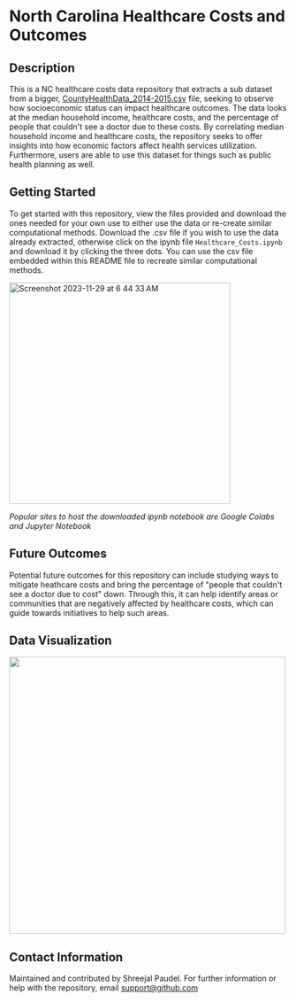# North Carolina Healthcare Costs and Outcomes 
## Description 
This is a NC healthcare costs data repository that extracts a sub dataset from a bigger, [CountyHealthData_2014-2015.csv](https://acrobat.adobe.com/id/urn:aaid:sc:VA6C2:4af217e5-2988-404f-81f4-526b0c66502b) file, seeking to observe how socioeconomic status can impact healthcare outcomes. The data looks at the median household income, healthcare costs, and the percentage of people that couldn't see a doctor due to these costs. By correlating median household income and healthcare costs, the repository seeks to offer insights into how economic factors affect health services utilization. Furthermore, users are able to use this dataset for things such as public health planning as well. 

## Getting Started 
To get started with this repository, view the files provided and download the ones needed for your own use to either use the data or re-create similar computational methods. Download the .csv file if you wish to use the data already extracted, otherwise click on the ipynb file `Healthcare_Costs.ipynb` and download it by clicking the three dots. You can use the csv file embedded within this README file to recreate similar computational methods.

<img width="400" alt="Screenshot 2023-11-29 at 6 44 33 AM" src="https://github.com/kyteos/NC_Health_Costs/assets/85139863/36cf4093-2327-4c2d-adfb-ab6af0aae796">

*Popular sites to host the downloaded ipynb notebook are Google Colabs and Jupyter Notebook*


## Future Outcomes
Potential future outcomes for this repository can include studying ways to mitigate heathcare costs and bring the percentage of "people that couldn't see a doctor due to cost" down. Through this, it can help identify areas or communities that are negatively affected by healthcare costs, which can guide towards initiatives to help such areas.

## Data Visualization 
<img width="500" src="https://github.com/xreejal/NC_Health_Costs/assets/85139863/94ca6c2b-2775-4043-82ff-f278d675de86">

## Contact Information 
Maintained and contributed by Shreejal Paudel. For further information or help with the repository, email [support@github.com](support@github.com)

